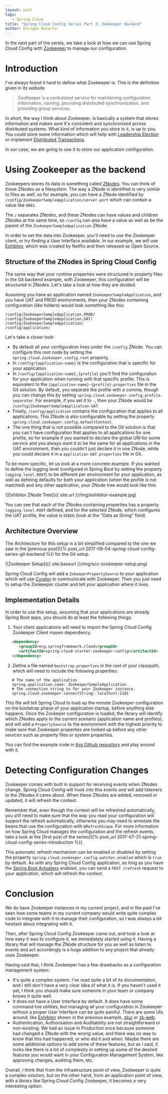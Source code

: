 ```yaml
---
layout: post
tags: 
   - Spring Cloud
title: "Spring Cloud Config Series Part 3: Zookeeper Backend"
author: Enrique Recarte
---
```


In the next part of the series, we take a look at how we can use Spring Cloud Config with [Zookeeper](https://zookeeper.apache.org/) to manage
our configuration. 

# Introduction
I've always found it hard to define what Zookeeper is. This is the definition given in its website

> ZooKeeper is a centralized service for maintaining configuration information, naming, providing distributed synchronization, and providing group services.

In short, the way I think about Zookeeper, is basically a system that stores information and makes sure it's consistent and synchronized
across distributed systems. What kind of information you store in it, is up to you. You could store some information which will
help with [Leadership Election](https://zookeeper.apache.org/doc/trunk/recipes.html#sc_leaderElection) or implement [Distributed
Transactions](https://zookeeper.apache.org/doc/trunk/recipes.html#sc_recipes_twoPhasedCommit).

In our case, we are going to use it to store our application configuration.

# Using Zookeeper as the backend
Zookeepers stores its data in something called [ZNodes](https://zookeeper.apache.org/doc/r3.1.2/zookeeperProgrammers.html#ch_zkDataModel). You can think
of these ZNodes as a filesystem. The way a ZNode is identified is very similar to files as well, so for example, you can have a ZNode
identified by `/config/ZookeeperSampleApplication/server.port` which can contain a value like `8081`. 

The `/` separates ZNodes, and these ZNodes can have values and children ZNodes at the same time, so `/config` can also have a value as well as be the
parent of the `ZookeeperSampleApplication` ZNode.

In order to set the data into Zookeeper, you'll need to use the Zookeeper client, or try finding a User Interface available. In our example, 
we will use [Exhibitor](https://github.com/soabase/exhibitor/wiki), which was created by Netflix and then released as Open Source.

## Structure of the ZNodes in Spring Cloud Config
The same way that your runtime properties were structured in property files in the Git backend example, with Zookeeper,
this configuration will be structured in ZNodes. Let's take a look at how they are divided. 

Assuming you have an application named `ZookeeperSampleApplication`, and you have UAT and PROD environments, 
then your ZNodes containing configuration (like folders) would look something like this:

```
/config/ZookeeperSampleApplication,PROD/
/config/ZookeeperSampleApplication,UAT/
/config/ZookeeperSampleApplication/
/config/application/
```

Let's take a closer look:

- By default all your configuration lives under the `/config` ZNode. You can configure this root node by setting the `spring.cloud.zookeeper.config.root`
property.
- In `/config/{application-name}` is the configuration that is specific for your application.
- In `/config/{application-name},{profile}` you'll find the configuration for your application when running with
that specific profile. This is equivalent to the `{application-name}-{profile}.properties` file in the Git solution. By default, 
you separate the profile with a comma, though you can change this by setting `spring.cloud.zookeeper.config.profile-separator`. For
example, if you set it to `-`, then your ZNode would be `/config/ZookeeperSampleApplication-UAT`.
- Finally, `/config/application` contains the configuration that applies to all applications. This ZNode is also configurable by setting
the property `spring.cloud.zookeeper.config.defaultContext`.
- The one thing that is not possible compared to the Git solution is that you can't have configuration that applies
to all applications for one profile, so for example if you wanted to declare the global URI for some service and you always want it to be the
same for all applications in the UAT environment, then you couldn't just declare it in one ZNode, while you could
declare it in a `application-UAT.properties` file in Git.

To be more specific, let us look at a more concrete example. If you wanted to define the logging level (confgured in Spring
Boot by setting the property `logging.level.ROOT`) to be different per environment for your application, as well
as defining defaults for both your application (when the profile is not matched) and any other application, your ZNode tree would look like this:

![Exhibitor ZNode Tree]({{ site.url }}/img/exhibitor-example.jpg)

You can see that each of the ZNodes containing properties has a property `logging.level.ROOT` defined, and for the selected ZNode,
which configures the UAT profile, the value is `DEBUG` (look at the "Data as String" field)

## Architecture Overview
The Architecture for this setup is a bit simplified compared to the one we saw in the [previous post]({% post_url 2017-08-04-spring-cloud-config-series-git-backend %}) for the Git setup. 

![Zookeeper Setup]({{ site.baseurl }}/img/scc-zookeeper-setup.png)

Spring Cloud Config will add a `ZokeeperPropertySource` to your application which will use [Curator](http://curator.apache.org/) to
communicate with Zookeeper. Then you just need to setup the Zookeeper cluster and tell your application where it lives.

## Implementation Details
In order to use this setup, assuming that your applications are already Spring Boot apps, you should do at least the following things:

1. Your client applications will need to import the Spring Cloud Config Zookeeper Client maven dependency.
```xml
   <dependency>
      <groupId>org.springframework.cloud</groupId>
      <artifactId>spring-cloud-starter-zookeeper-config</artifactId>
   </dependency>
```

2. Define a file named `bootstrap.properties` in the root of your classpath, which will need to include the following properties:
```properties
   # The name of the application
   spring.application.name: ZookeeperSampleApplication
   # The connection string to for your Zookeeper instance.
   spring.cloud.zookeeper.connectString: localhost:2181
````
This file will tell Spring Cloud to load up the remote Zookeeper configuration on the bootstrap phase of your application
startup, before anything else happens. Once the Zookeper configuration is loaded, the library will identify which ZNodes apply
to the current scenario (application name and profiles), and will add a `PropertySource` to the environment with the highest
priority to make sure that Zookeeper properties are looked up before any other sources such as property files or system properties.

You can find the example code in [this Github repository](https://github.com/erecarte/blog-spring-cloud-config/tree/master/zookeeper) and
play around with it.

# Detecting Configuration Changes
Zookeeper comes with built in support for receiving events when ZNodes change. Spring Cloud Config will hook into this events
and will add listeners to the ZNodes it cares about. When these ZNodes are added, removed or updated, it will refresh the context.

Remember that, even though the context will be refreshed automatically, you still need to make sure that the way you read your configuration
will support the refresh automatically, otherwise you may need to annotate the beans that use the configuration with `@RefreshScope`. For more information
on how Spring Cloud manages the configuration and the refresh events, take a look at the [first post of the series]({% post_url 2017-07-21-spring-cloud-config-series-introduction %}).

This automatic refresh mechanism can be enabled or disabled by setting the property `spring.cloud.zookeeper.config.watcher.enabled` which
is `true` by default. As with any Spring Cloud Config application, as long as you have the [Spring Boot Actuators](https://docs.spring.io/spring-boot/docs/current/reference/html/production-ready-endpoints.html)
enabled, you can send a `POST /refresh` request to your application, which will refresh the context.

# Conclusion
We do have Zookeeper instances in my current project, and in the past I've seen how some teams in my current company would write
quite complex code to integrate with it to manage their configuration, so I was always a bit hesitant about integrating with it.

Then, after Spring Cloud Config Zookeeper came out, and took a look at how easy it was to configure it, we immediately started using it. Having
a library that will manage the ZNode structure for you as well as listen to events and act accordingly is a huge addition to any project that
already uses Zookeeper.  

Having said that, I think Zookeeper has a few drawbacks as a configuration management system:

- It's quite a complex system. I've read quite a bit of its documentation, and I still don't have a very clear idea of what it is. If you haven't used
it yet, I think you should make sure someone in your team or company knows it quite well.
- It does not have a User Interface by default. It does have some command line utilities, but managing all your configuration in Zookeeper without a
proper User Interface can be quite painful. There are some UIs around, like [Exhibitor](https://github.com/soabase/exhibitor/wiki) shown in the
previous example, [zkui](https://github.com/echoma/zkui) or [zk-web](https://github.com/qiuxiafei/zk-web).
- Authentication, Authorisation and Auditability are not straightforward or non-existing. We had an issue in Production once because someone
had changed a ZNode with the wrong value, and there was no way to know that this had happened, or who did it and when. Maybe there
are some additional options to add some of these features, but as I said, it looks like there is a lot of complexity in setting up some
of the desired features you would want in your Configuration Management System, like approving changes, auditing them, etc.

Overall, I think that from the infrastructure point of view, Zookeeper is quite a complex solution, but on the other hand, from an
application point of view, with a library like Spring Cloud Config Zookeeper, it becomes a very interesting option. 
